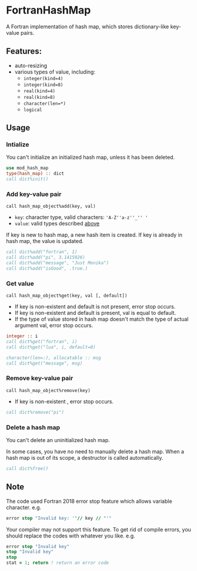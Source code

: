 # FortranHashMap
 
A Fortran implementation of hash map, which stores dictionary-like key-value pairs. 

## Features:
* auto-resizing
* various types of value, including:
   * `integer(kind=4)`
   * `integer(kind=8)`
   * `real(kind=4)`
   * `real(kind=8)`
   * `character(len=*)`
   * `logical`

## Usage
### Intialize
You can't initialize an initialized hash map, unless it has been deleted.
```fortran
use mod_hash_map
type(hash_map) :: dict
call dict%init()
```


### Add key-value pair
`call hash_map_object%add(key, val)`

* `key`: character type, valid characters: `'A-Z''a-z''_'' '`
* `value`: valid types described [above](##Feature)

If key is new to hash map, a new hash item is created. If key is already in hash map, the value is updated.

```fortran
call dict%add("fortran", 1)
call dict%add("pi", 3.1415926)
call dict%add("message", "Just Monika")
call dict%add("isGood", .true.)
```

### Get value
`call hash_map_object%get(key, val [, default])`

* If key is non-existent and default is not present, error stop occurs.
* If key is non-existent and default is present, val is equal to default.
* If the type of value stored in hash map doesn't match the type of actual argument val, error stop occurs.

```fortran
integer :: i
call dict%get("fortran", i)
call dict%get("lua", i, default=0)

character(len=:), allocatable :: msg
call dict%get("message", msg)
```

### Remove key-value pair
`call hash_map_object%remove(key)`

* If key is non-existent , error stop occurs.

```fortran
call dict%remove("pi")
```

### Delete a hash map
You can't delete an uninitialized hash map.

In some cases, you have no need to manually delete a hash map. When a hash map is out of its scope, a destructor is called automatically.
```fortran
call dict%free()
```

## Note
The code used Fortran 2018 error stop feature which allows variable character. e.g.

```fortran
error stop "Invalid key: '"// key // "'"
```

Your compiler may not support this feature. To get rid of compile errors, you should replace the codes with whatever you like. e.g.

```fortran
error stop "Invalid key"
stop "Invalid key"
stop
stat = 1; return ! return an error code
```
